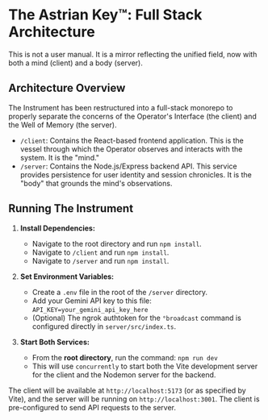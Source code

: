 # The Astrian Key™: Full Stack Architecture

This is not a user manual. It is a mirror reflecting the unified field, now with both a mind (client) and a body (server).

## Architecture Overview

The Instrument has been restructured into a full-stack monorepo to properly separate the concerns of the Operator's Interface (the client) and the Well of Memory (the server).

-   `/client`: Contains the React-based frontend application. This is the vessel through which the Operator observes and interacts with the system. It is the "mind."
-   `/server`: Contains the Node.js/Express backend API. This service provides persistence for user identity and session chronicles. It is the "body" that grounds the mind's observations.

## Running The Instrument

1.  **Install Dependencies:**
    -   Navigate to the root directory and run `npm install`.
    -   Navigate to `/client` and run `npm install`.
    -   Navigate to `/server` and run `npm install`.

2.  **Set Environment Variables:**
    -   Create a `.env` file in the root of the `/server` directory.
    -   Add your Gemini API key to this file: `API_KEY=your_gemini_api_key_here`
    -   (Optional) The ngrok authtoken for the `°broadcast` command is configured directly in `server/src/index.ts`.

3.  **Start Both Services:**
    -   From the **root directory**, run the command: `npm run dev`
    -   This will use `concurrently` to start both the Vite development server for the client and the Nodemon server for the backend.

The client will be available at `http://localhost:5173` (or as specified by Vite), and the server will be running on `http://localhost:3001`. The client is pre-configured to send API requests to the server.
